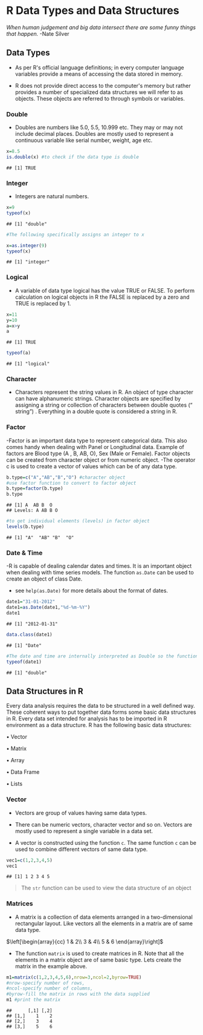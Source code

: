 # R Data Types and Data Structures

*When human judgement and big data intersect there are some funny things that happen.* 
-Nate Silver 

## Data Types

- As per R's official language definitions; in every computer language variables provide a means of accessing the data stored in memory. 

- R does not provide direct access to the computer's memory but rather provides a number of specialized data structures we will refer to as objects. These objects are referred to through symbols or variables. 

### Double

- Doubles are numbers like 5.0, 5.5, 10.999 etc. They may or may not include decimal places. Doubles are mostly used to represent a continuous variable like serial number, weight, age etc. 


```r
x=8.5
is.double(x) #to check if the data type is double
```

```
## [1] TRUE
```

### Integer

- Integers are natural numbers. 


```r
x=9
typeof(x)
```

```
## [1] "double"
```



```r
#The following specifically assigns an integer to x

x=as.integer(9)
typeof(x)
```

```
## [1] "integer"
```

### Logical

- A variable of data type logical has the value TRUE or FALSE. To perform calculation on logical objects in R the FALSE is replaced by a zero and TRUE is replaced by 1.


```r
x=11
y=10
a=x>y
a
```

```
## [1] TRUE
```

```r
typeof(a)
```

```
## [1] "logical"
```



### Character

- Characters represent the string values in R. An object of type character can have alphanumeric strings. Character objects are specified by assigning a string or collection of characters between double quotes (“ string”) . Everything in a double quote is considered a string in R.

### Factor
-Factor is an important data type to represent categorical data. This also comes handy when dealing with Panel or Longitudinal data. Example of factors are Blood type (A , B, AB, O), Sex (Male or Female). Factor objects can be created from character object or from numeric object. 
-The operator c is used to create a vector of values which can be of any data type.

```r
b.type=c("A","AB","B","O") #character object
#use factor function to convert to factor object
b.type=factor(b.type)
b.type
```

```
## [1] A  AB B  O 
## Levels: A AB B O
```

```r
#to get individual elements (levels) in factor object
levels(b.type)
```

```
## [1] "A"  "AB" "B"  "O"
```

### Date & Time
-R is capable of dealing calendar dates and times. It is an important object when dealing with time series models. The function `as.Date` can be used to create an object of class Date.
- see `help(as.Date)` for more details about the format of dates.


```r
date1="31-01-2012"
date1=as.Date(date1,"%d-%m-%Y")
date1
```

```
## [1] "2012-01-31"
```

```r
data.class(date1)
```

```
## [1] "Date"
```

```r
#The date and time are internally interpreted as Double so the function typeof will return the type Double
typeof(date1)
```

```
## [1] "double"
```

## Data Structures in R
Every data analysis requires the data to be structured in a well defined way. These coherent ways to put together data forms some basic data structures in R. Every data set intended for analysis has to be imported in R environment as a data structure. R has the following basic data structures:

• Vector

• Matrix

• Array

• Data Frame

• Lists


### Vector
- Vectors are group of values having same data types. 

- There can be numeric vectors, character vector and so on. Vectors are mostly used to represent a single variable in a data set. 

- A vector is constructed using the function `c`. The same function `c` can be used to combine different vectors of same data type.


```r
vec1=c(1,2,3,4,5)
vec1
```

```
## [1] 1 2 3 4 5
```
> The `str` function can be used to view the data structure of an object

### Matrices

- A matrix is a collection of data elements arranged in a two-dimensional rectangular layout. Like vectors all the elements in a matrix are of same data type. 

$\left[\begin{array}{cc}
1 & 2\\
3 & 4\\
5 & 6
\end{array}\right]$

-  The function $\mathtt{matrix}$ is used to create matrices in R. Note that all the elements in a matrix object are of same basic type. Lets create the matrix in the example above.



```r
m1=matrix(c(1,2,3,4,5,6),nrow=3,ncol=2,byrow=TRUE)
#nrow-specify number of rows,
#ncol-specify number of columns,
#byrow-fill the matrix in rows with the data supplied
m1 #print the matrix
```

```
##      [,1] [,2]
## [1,]    1    2
## [2,]    3    4
## [3,]    5    6
```


 
